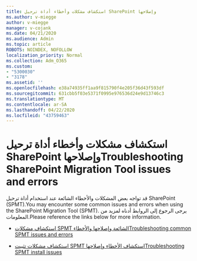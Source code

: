 ```yaml
---
title: استكشاف مشكلات وأخطاء أداة ترحيل SharePoint وإصلاحها
ms.author: v-miegge
author: v-miegge
manager: v-cojank
ms.date: 04/21/2020
ms.audience: Admin
ms.topic: article
ROBOTS: NOINDEX, NOFOLLOW
localization_priority: Normal
ms.collection: Adm_O365
ms.custom:
- "5300030"
- "3178"
ms.assetid: ''
ms.openlocfilehash: e38a74935ff1aa9f815790f4e205f36d43f593df
ms.sourcegitcommit: 631cbb5f03e5371f0995e976536d24e9d13746c3
ms.translationtype: MT
ms.contentlocale: ar-SA
ms.lasthandoff: 04/22/2020
ms.locfileid: "43759463"
---
```

# <a name="troubleshooting-sharepoint-migration-tool-issues-and-errors"></a><span data-ttu-id="dd7d8-102">استكشاف مشكلات وأخطاء أداة ترحيل SharePoint وإصلاحها</span><span class="sxs-lookup"><span data-stu-id="dd7d8-102">Troubleshooting SharePoint Migration Tool issues and errors</span></span>

<span data-ttu-id="dd7d8-103">قد تواجه بعض المشكلات والأخطاء الشائعة عند استخدام أداة ترحيل SharePoint (SPMT).</span><span class="sxs-lookup"><span data-stu-id="dd7d8-103">You may encounter some common issues and errors when using the SharePoint Migration Tool (SPMT).</span></span> <span data-ttu-id="dd7d8-104">يرجى الرجوع إلى الروابط أدناه لمزيد من المعلومات.</span><span class="sxs-lookup"><span data-stu-id="dd7d8-104">Please reference the links below for more information.</span></span>

- [<span data-ttu-id="dd7d8-105">استكشاف مشكلات SPMT الشائعة وإصلاحها والأخطاء</span><span class="sxs-lookup"><span data-stu-id="dd7d8-105">Troubleshooting common SPMT issues and errors</span></span>](https://docs.microsoft.com/sharepointmigration/troubleshooting-common-spmt-issues)

- [<span data-ttu-id="dd7d8-106">استكشاف مشكلات تثبيت SPMT استكشاف الأخطاء وإصلاحها</span><span class="sxs-lookup"><span data-stu-id="dd7d8-106">Troubleshooting SPMT install issues</span></span>](https://docs.microsoft.com/sharepointmigration/spmt-install-issues)
